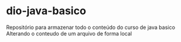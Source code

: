 # dio-java-basico
Repositório para armazenar todo o conteúdo do curso de java basico
Alterando o conteudo de um arquivo de forma local